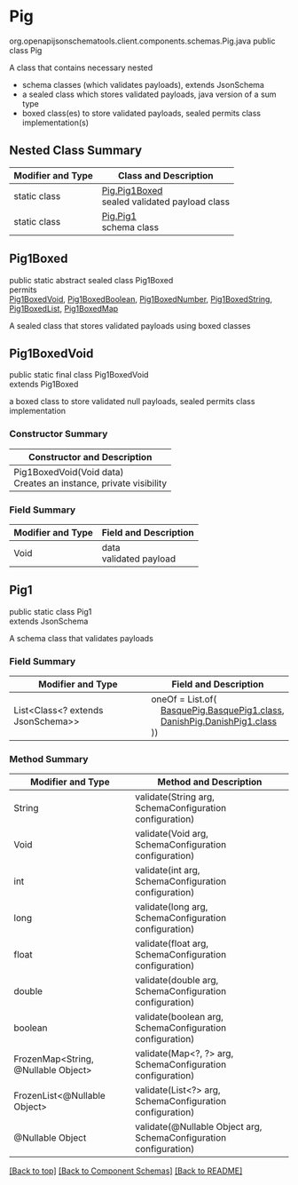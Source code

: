 # Pig
org.openapijsonschematools.client.components.schemas.Pig.java
public class Pig

A class that contains necessary nested
- schema classes (which validates payloads), extends JsonSchema
- a sealed class which stores validated payloads, java version of a sum type
- boxed class(es) to store validated payloads, sealed permits class implementation(s)

## Nested Class Summary
| Modifier and Type | Class and Description |
| ----------------- | ---------------------- |
| static class | [Pig.Pig1Boxed](#pig1boxed)<br> sealed validated payload class |
| static class | [Pig.Pig1](#pig1)<br> schema class |

## Pig1Boxed
public static abstract sealed class Pig1Boxed<br>
permits<br>
[Pig1BoxedVoid](#pig1boxedvoid),
[Pig1BoxedBoolean](#pig1boxedboolean),
[Pig1BoxedNumber](#pig1boxednumber),
[Pig1BoxedString](#pig1boxedstring),
[Pig1BoxedList](#pig1boxedlist),
[Pig1BoxedMap](#pig1boxedmap)

A sealed class that stores validated payloads using boxed classes

## Pig1BoxedVoid
public static final class Pig1BoxedVoid<br>
extends Pig1Boxed

a boxed class to store validated null payloads, sealed permits class implementation

### Constructor Summary
| Constructor and Description |
| --------------------------- |
| Pig1BoxedVoid(Void data)<br>Creates an instance, private visibility |

### Field Summary
| Modifier and Type | Field and Description |
| ----------------- | ---------------------- |
| Void | data<br>validated payload |

## Pig1
public static class Pig1<br>
extends JsonSchema

A schema class that validates payloads

### Field Summary
| Modifier and Type | Field and Description |
| ----------------- | ---------------------- |
| List<Class<? extends JsonSchema>> | oneOf = List.of(<br>&nbsp;&nbsp;&nbsp;&nbsp;[BasquePig.BasquePig1.class](../../components/schemas/BasquePig.md#basquepig1),<br>&nbsp;&nbsp;&nbsp;&nbsp;[DanishPig.DanishPig1.class](../../components/schemas/DanishPig.md#danishpig1)<br>))<br> |

### Method Summary
| Modifier and Type | Method and Description |
| ----------------- | ---------------------- |
| String | validate(String arg, SchemaConfiguration configuration) |
| Void | validate(Void arg, SchemaConfiguration configuration) |
| int | validate(int arg, SchemaConfiguration configuration) |
| long | validate(long arg, SchemaConfiguration configuration) |
| float | validate(float arg, SchemaConfiguration configuration) |
| double | validate(double arg, SchemaConfiguration configuration) |
| boolean | validate(boolean arg, SchemaConfiguration configuration) |
| FrozenMap<String, @Nullable Object> | validate(Map&lt;?, ?&gt; arg, SchemaConfiguration configuration) |
| FrozenList<@Nullable Object> | validate(List<?> arg, SchemaConfiguration configuration) |
| @Nullable Object | validate(@Nullable Object arg, SchemaConfiguration configuration) |
[[Back to top]](#top) [[Back to Component Schemas]](../../../README.md#Component-Schemas) [[Back to README]](../../../README.md)
